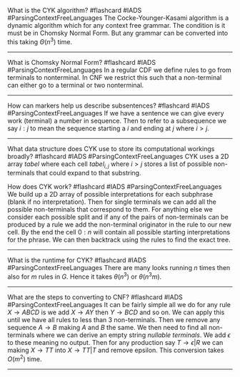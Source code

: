 What is the CYK algorithm? #flashcard #IADS #ParsingContextFreeLanguages
	The Cocke-Younger-Kasami algorithm is a dynamic algorithm which for any context free grammar. The condition is it must be in Chomsky Normal Form. But any grammar can be converted into this taking $\Theta(n^3)$ time.

---
What is Chomsky Normal Form? #flashcard #IADS #ParsingContextFreeLanguages
	In a regular CDF we define rules to go from terminals to nonterminal. In CNF we restrict this such that a non-terminal can either go to a terminal or two nonterminal.

---
How can markers help us describe subsentences? #flashcard #IADS #ParsingContextFreeLanguages
	If we have a sentence we can give every work (terminal) a number in sequence. Then to refer to a subsequence we say $i:j$ to mean the sequence starting a $i$ and ending at $j$ where $i>j$.

---
What data structure does CYK use to store its computational workings broadly? #flashcard #IADS #ParsingContextFreeLanguages
	CYK uses a 2D array $tabel$ where each cell $tabel_{i,j}$ where $i>j$ stores a list of possible non-terminals that could expand to that substring.

How does CYK work? #flashcard #IADS #ParsingContextFreeLanguages
	We build up a 2D array of possible interpretations for each subphrase (blank if no interpretation). Then for single terminals we can add all the possible non-terminals that correspond to them. For anything else we consider each possible split and if any of the pairs of non-terminals can be produced by a rule we add the non-terminal originator in the rule to our new cell. By the end the cell $0:n$ will contain all possible starting interpretations for the phrase. We can then backtrack using the rules to find the exact tree.

---
What is the runtime for CYK? #flashcard #IADS #ParsingContextFreeLanguages
	There are many looks running $n$ times then also for $m$ rules in $G$. Hence it takes $\theta(n^3)$ or $\theta(n^3m)$.

---
What are the steps to converting to CNF? #flashcard #IADS #ParsingContextFreeLanguages
	It can be fairly simple all we do for any rule $X\to ABCD$ is we add $X\to AY$ then $Y\to BCD$ and so on. We can apply this until we have all rules to less than 3 non-terminals. Then we remove any sequence $A\to B$ making $A$ and $B$ the same. We then need to find all non-terminals where we can derive an empty string *nullable terminals*. We add $\epsilon$ to these meaning no output. Then for any production say $T\to\epsilon|R$ we can making $X\to TT$ into $X\to TT|T$ and remove epsilon. This conversion takes $O(m^2)$ time.

---
